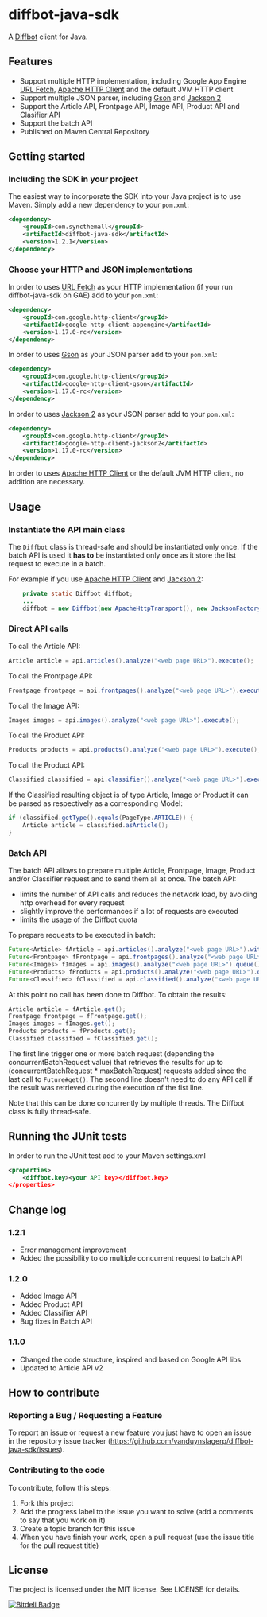 diffbot-java-sdk
================

A [Diffbot](http://www.diffbot.com/) client for Java.

Features
--------

  * Support multiple HTTP implementation, including Google App Engine [URL Fetch](https://developers.google.com/appengine/docs/java/urlfetch/), [Apache HTTP Client](http://hc.apache.org/) and the default JVM HTTP client
  * Support multiple JSON parser, including [Gson](https://code.google.com/p/google-gson/) and [Jackson 2](http://jackson.codehaus.org/)
  * Support the Article API, Frontpage API, Image API, Product API and Clasifier API
  * Support the batch API
  * Published on Maven Central Repository

Getting started
---------------
### Including the SDK in your project

The easiest way to incorporate the SDK into your Java project is to use Maven. Simply add a new dependency to your `pom.xml`:

```xml
<dependency>
    <groupId>com.syncthemall</groupId>
	<artifactId>diffbot-java-sdk</artifactId>
	<version>1.2.1</version>
</dependency>
```

### Choose your HTTP and JSON implementations

In order to uses [URL Fetch](https://developers.google.com/appengine/docs/java/urlfetch/) as your HTTP implementation (if your run diffbot-java-sdk on GAE) add to your `pom.xml`:
```xml
<dependency>
	<groupId>com.google.http-client</groupId>
	<artifactId>google-http-client-appengine</artifactId>
	<version>1.17.0-rc</version>
</dependency>
```

In order to uses [Gson](https://code.google.com/p/google-gson/) as your JSON parser add to your `pom.xml`:
```xml
<dependency>
	<groupId>com.google.http-client</groupId>
	<artifactId>google-http-client-gson</artifactId>
	<version>1.17.0-rc</version>
</dependency>
```

In order to uses [Jackson 2](http://jackson.codehaus.org/) as your JSON parser add to your `pom.xml`:
```xml
<dependency>
	<groupId>com.google.http-client</groupId>
	<artifactId>google-http-client-jackson2</artifactId>
	<version>1.17.0-rc</version>
</dependency>
```
In order to uses [Apache HTTP Client](http://hc.apache.org/) or the default JVM HTTP client, no addition are necessary.

Usage
-----
### Instantiate the API main class
The `Diffbot` class is thread-safe and should be instantiated only once. If the batch API is used it **has to** be instantiated only once as it store the list request to execute in a batch.

For example if you use [Apache HTTP Client](http://hc.apache.org/) and [Jackson 2](http://jackson.codehaus.org/):
```java
	private static Diffbot diffbot;
	...
	diffbot = new Diffbot(new ApacheHttpTransport(), new JacksonFactory(), "<your_dev_token>");
```

### Direct API calls
To call the Article API:
```java
Article article = api.articles().analyze("<web page URL>").execute();
```

To call the Frontpage API:
```java
Frontpage frontpage = api.frontpages().analyze("<web page URL>").execute();
```

To call the Image API:
```java
Images images = api.images().analyze("<web page URL>").execute();
```

To call the Product API:
```java
Products products = api.products().analyze("<web page URL>").execute();
```

To call the Product API:
```java
Classified classified = api.classifier().analyze("<web page URL>").execute();
```
If the Classified resulting object is of type Article, Image or Product it can be parsed as respectively as a corresponding Model:
```java
if (classified.getType().equals(PageType.ARTICLE)) {
	Article article = classified.asArticle();
}
 ```

### Batch API

The batch API allows to prepare multiple Article, Frontpage, Image, Product and/or Classifier request and to send them all at once. The batch API:
 * limits the number of API calls and reduces the network load, by avoiding http overhead for every request
 * slightly improve the performances if a lot of requests are executed
 * limits the usage of the Diffbot quota

To prepare requests to be executed in batch:
```java
Future<Article> fArticle = api.articles().analyze("<web page URL>").withTags().queue();
Future<Frontpage> fFrontpage = api.frontpages().analyze("<web page URL>").queue();
Future<Images> fImages = api.images().analyze("<web page URL>").queue();
Future<Products> fProducts = api.products().analyze("<web page URL>").queue();
Future<Classified> fClassified = api.classified().analyze("<web page URL>").queue();
```

At this point no call has been done to Diffbot. To obtain the results:
```java
Article article = fArticle.get();
Frontpage frontpage = fFrontpage.get();
Images images = fImages.get();
Products products = fProducts.get();
Classified classified = fClassified.get();
```

The first line trigger one or more batch request (depending the concurrentBatchRequest value) that retrieves the results for up to (concurrentBatchRequest * maxBatchRequest) requests added since the last call to `Future#get()`.
The second line doesn't need to do any API call if the result was retrieved during the execution of the fist line.

Note that this can be done concurrently by multiple threads. The Diffbot class is fully thread-safe.

Running the JUnit tests
-----------------------
In order to run the JUnit test add to your Maven settings.xml
```xml
<properties>
	<diffbot.key><your API key></diffbot.key>
</properties>
```

Change log
----------
### 1.2.1
  * Error management improvement
  * Added the possibility to do multiple concurrent request to batch API

### 1.2.0
  * Added Image API
  * Added Product API
  * Added Classifier API
  * Bug fixes in Batch API

### 1.1.0
  * Changed the code structure, inspired and based on Google API libs
  * Updated to Article API v2

How to contribute
--------------

### Reporting a Bug / Requesting a Feature

To report an issue or request a new feature you just have to open an issue in the repository issue tracker (<https://github.com/vanduynslagerp/diffbot-java-sdk/issues>).

### Contributing to the code

To contribute, follow this steps:

 1. Fork this project
 2. Add the progress label to the issue you want to solve (add a comments to say that you work on it)
 3. Create a topic branch for this issue
 4. When you have finish your work, open a pull request (use the issue title for the pull request title)

License 
--------------
The project is licensed under the MIT license. 
See LICENSE for details.

[![Bitdeli Badge](https://d2weczhvl823v0.cloudfront.net/vanduynslagerp/diffbot-java-sdk/trend.png)](https://bitdeli.com/free "Bitdeli Badge")

